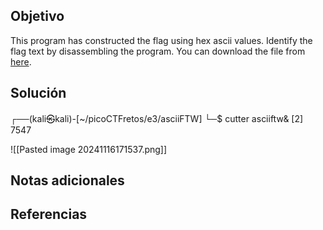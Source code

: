 ## Objetivo
This program has constructed the flag using hex ascii values. Identify the flag text by disassembling the program. You can download the file from [here](https://artifacts.picoctf.net/c/506/asciiftw).

## Solución
┌──(kali㉿kali)-[~/picoCTFretos/e3/asciiFTW]
└─$ cutter asciiftw&
[2] 7547

![[Pasted image 20241116171537.png]]
## Notas adicionales
## Referencias
